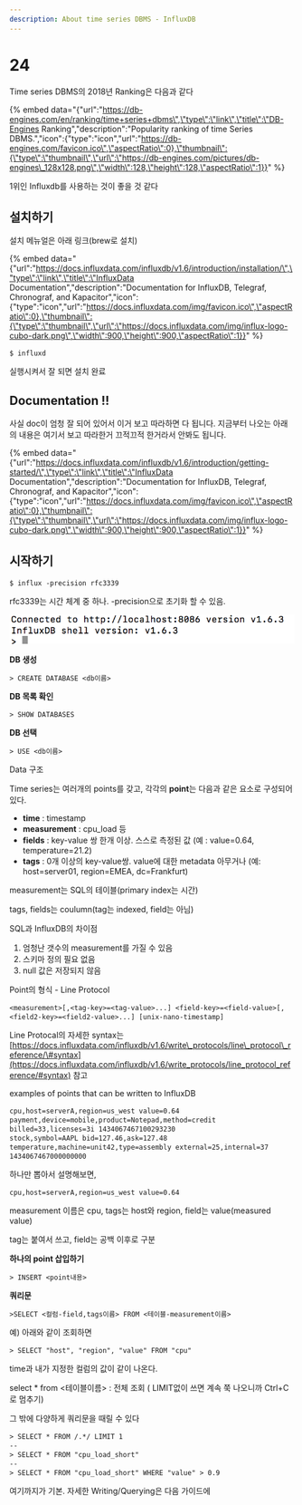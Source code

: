 ```yaml
---
description: About time series DBMS - InfluxDB
---
```


# 24

Time series DBMS의 2018년 Ranking은 다음과 같다

{% embed data="{\"url\":\"https://db-engines.com/en/ranking/time+series+dbms\",\"type\":\"link\",\"title\":\"DB-Engines Ranking\",\"description\":\"Popularity ranking of time Series DBMS.\",\"icon\":{\"type\":\"icon\",\"url\":\"https://db-engines.com/favicon.ico\",\"aspectRatio\":0},\"thumbnail\":{\"type\":\"thumbnail\",\"url\":\"https://db-engines.com/pictures/db-engines\_128x128.png\",\"width\":128,\"height\":128,\"aspectRatio\":1}}" %}

1위인 Influxdb를 사용하는 것이 좋을 것 같다



## 설치하기

설치 메뉴얼은 아래 링크\(brew로 설치\) 

{% embed data="{\"url\":\"https://docs.influxdata.com/influxdb/v1.6/introduction/installation/\",\"type\":\"link\",\"title\":\"InfluxData Documentation\",\"description\":\"Documentation for InfluxDB, Telegraf, Chronograf, and Kapacitor\",\"icon\":{\"type\":\"icon\",\"url\":\"https://docs.influxdata.com/img/favicon.ico\",\"aspectRatio\":0},\"thumbnail\":{\"type\":\"thumbnail\",\"url\":\"https://docs.influxdata.com/img/influx-logo-cubo-dark.png\",\"width\":900,\"height\":900,\"aspectRatio\":1}}" %}

```
$ influxd
```

실행시켜서 잘 되면 설치 완료

## Documentation !! 

사실 doc이 엄청 잘 되어 있어서 이거 보고 따라하면 다 됩니다. 지금부터 나오는 아래의 내용은 여기서 보고 따라한거 끄적끄적 한거라서 안봐도 됩니다.

{% embed data="{\"url\":\"https://docs.influxdata.com/influxdb/v1.6/introduction/getting-started/\",\"type\":\"link\",\"title\":\"InfluxData Documentation\",\"description\":\"Documentation for InfluxDB, Telegraf, Chronograf, and Kapacitor\",\"icon\":{\"type\":\"icon\",\"url\":\"https://docs.influxdata.com/img/favicon.ico\",\"aspectRatio\":0},\"thumbnail\":{\"type\":\"thumbnail\",\"url\":\"https://docs.influxdata.com/img/influx-logo-cubo-dark.png\",\"width\":900,\"height\":900,\"aspectRatio\":1}}" %}

## 시작하기

```text
$ influx -precision rfc3339
```

rfc3339는 시간 체계 중 하나. -precision으로 초기화 할 수 있음. 

![&#xC774;&#xB807;&#xAC8C; &#xB098;&#xC624;&#xBA74; CLI&#xBAA8;&#xB4DC;&#xB85C; &#xC9C4;&#xC785;! &#xC774;&#xC81C; DB&#xB97C; &#xB9CC;&#xC9C8; &#xC218; &#xC788;&#xB2E4;](../.gitbook/assets/2018-09-24-10.36.36%20%281%29.png)

**DB 생성**

```text
> CREATE DATABASE <db이름>
```

**DB 목록 확인**

```text
> SHOW DATABASES
```

**DB 선택**

```text
> USE <db이름>
```

Data 구조

Time series는 여러개의 points를 갖고, 각각의 **point**는 다음과 같은 요소로 구성되어 있다. 

* **time** : timestamp
* **measurement** : cpu\_load 등 
* **fields** : key-value 쌍 한개 이상. 스스로 측정된 값 \(예 : value=0.64, temperature=21.2\)
* **tags** : 0개 이상의 key-value쌍. value에 대한 metadata 아무거나 \(예: host=server01, region=EMEA, dc=Frankfurt\)

measurement는 SQL의 테이블\(primary index는 시간\)

tags, fields는 coulumn\(tag는 indexed, field는 아님\)



SQL과 InfluxDB의 차이점

1. 엄청난 갯수의 measurement를 가질 수 있음
2. 스키마 정의 필요 없음
3. null 값은 저장되지 않음



Point의 형식 - Line Protocol

```text
<measurement>[,<tag-key>=<tag-value>...] <field-key>=<field-value>[,<field2-key>=<field2-value>...] [unix-nano-timestamp]
```

Line Protocal의 자세한 syntax는 [https://docs.influxdata.com/influxdb/v1.6/write\_protocols/line\_protocol\_reference/\#syntax](https://docs.influxdata.com/influxdb/v1.6/write_protocols/line_protocol_reference/#syntax) 참고

examples of points that can be written to InfluxDB

```text
cpu,host=serverA,region=us_west value=0.64
payment,device=mobile,product=Notepad,method=credit billed=33,licenses=3i 1434067467100293230
stock,symbol=AAPL bid=127.46,ask=127.48
temperature,machine=unit42,type=assembly external=25,internal=37 1434067467000000000
```

하나만 뽑아서 설명해보면,

```text
cpu,host=serverA,region=us_west value=0.64
```

measurement 이름은 cpu, tags는 host와 region, field는 value\(measured value\)

tag는 붙여서 쓰고, field는 공백 이후로 구분



**하나의 point 삽입하기**

```text
> INSERT <point내용>
```

**쿼리문**

```text
>SELECT <컬럼-field,tags이름> FROM <테이블-measurement이름>
```

예\) 아래와 같이 조회하면

```text
> SELECT "host", "region", "value" FROM "cpu"
```

time과 내가 지정한 컬럼의 값이 같이 나온다.

select \* from &lt;테이블이름&gt; : 전체 조회  \( LIMIT없이 쓰면 계속 쭉 나오니까 Ctrl+C로 멈추기\)



그 밖에 다양하게 쿼리문을 때릴 수 있다

```text
> SELECT * FROM /.*/ LIMIT 1
--
> SELECT * FROM "cpu_load_short"
--
> SELECT * FROM "cpu_load_short" WHERE "value" > 0.9
```



여기까지가 기본. 자세한 Writing/Querying은 다음 가이드에

